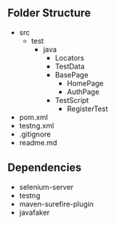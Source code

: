 ## Folder Structure
* src
    * test
        * java
            * Locators
            * TestData
            * BasePage
              * HomePage
              * AuthPage
            * TestScript
                * RegisterTest
* pom.xml
* testng.xml
* .gitignore
* readme.md


## Dependencies
* selenium-server
* testng
* maven-surefire-plugin
* javafaker
